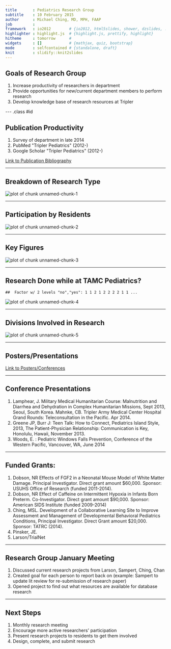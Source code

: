 ```yaml
---
title       : Pediatrics Research Group
subtitle    : 10 February 2015
author      : Michael Ching, MD, MPH, FAAP
job         : 
framework   : io2012        # {io2012, html5slides, shower, dzslides, ...}
highlighter : highlight.js  # {highlight.js, prettify, highlight}
hitheme     : tomorrow      # 
widgets     : []            # {mathjax, quiz, bootstrap}
mode        : selfcontained # {standalone, draft}
knit        : slidify::knit2slides
---
```


## Goals of Research Group

1. Increase productivity of researchers in department
2. Provide opportunities for new/current department members to perform research
3. Develop knowledge base of research resources at Tripler

--- .class #id 

## Publication Productivity

1. Survey of department in late 2014
2. PubMed "Tripler Pediatrics" (2012-)
3. Google Scholar "Tripler Pediatrics" (2012-)

[Link to Publication Bibliography](publications.html)

---

## Breakdown of Research Type

![plot of chunk unnamed-chunk-1](assets/fig/unnamed-chunk-1-1.png) 

---

## Participation by Residents

![plot of chunk unnamed-chunk-2](assets/fig/unnamed-chunk-2-1.png) 

---

## Key Figures

![plot of chunk unnamed-chunk-3](assets/fig/unnamed-chunk-3-1.png) 

---

## Research Done while at TAMC Pediatrics?


```
##  Factor w/ 2 levels "no","yes": 1 1 2 1 2 2 2 2 1 1 ...
```

![plot of chunk unnamed-chunk-4](assets/fig/unnamed-chunk-4-1.png) 

---
## Divisions Involved in Research

![plot of chunk unnamed-chunk-5](assets/fig/unnamed-chunk-5-1.png) 

---

## Posters/Presentations

[Link to Posters/Conferences](posters_presentations.html)

---

## Conference Presentations
1. Lamphear, J. Military Medical Humanitarian Course: Malnutrition and Diarrhea and Dehydration in Complex Humanitarian Missions, Sept 2013, Seoul, South Korea.
Mahnke, CB. Tripler Army Medical Center Hospital Grand Rounds: Teleconsultation in the Pacific. Apr 2014.
1. Greene JP, Burr J: Teen Talk: How to Connect, Pediatrics Island Style, 2013, The Patient-Physician Relationship: Communication is Key, Honolulu, Hawaii, November 2013.
1. Woods, E. : Pediatric Windows Falls Prevention, Conference of the Western Pacific, Vancouver, WA, June 2014

---

## Funded Grants: 
1. Dobson, NR Effects of FGF2 in a Neonatal Mouse Model of White Matter Damage. Principal Investigator. Direct grant amount $60,000. Sponsor: USUHS Office of Research (funded 2011-2014). 
1. Dobson, NR Effect of Caffeine on Intermittent Hypoxia in Infants Born Preterm. Co-Investigator. Direct grant amount $90,000. Sponsor: American SIDS Institute (funded 2009-2014)
1. Ching, MSL. Development of a Collaborative Learning Site to Improve Assessment and Management of Developmental Behavioral Pediatrics Conditions, Principal Investigator. Direct Grant amount $20,000. Sponsor: TATRC (2014).
1. Pinsker, JE. 
1. Larson/TrialNet

---

## Research Group January Meeting
1. Discussed current research projects from Larson, Sampert, Ching, Chan
2. Created goal for each person to report back on (example: Sampert to update lit review for re-submission of research paper)
3. Opened project to find out what resources are available for database research

---

## Next Steps
1. Monthly research meeting
1. Encourage more active researchers' participation
2. Present research projects to residents to get them involved
3. Design, complete, and submit research
